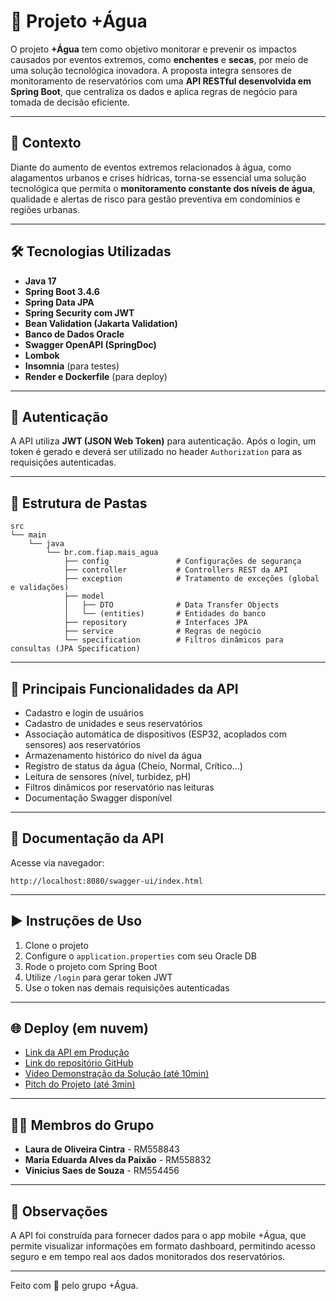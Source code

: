 # 🌊 Projeto +Água

O projeto **+Água** tem como objetivo monitorar e prevenir os impactos causados por eventos extremos, como **enchentes** e **secas**, por meio de uma solução tecnológica inovadora. A proposta integra sensores de monitoramento de reservatórios com uma **API RESTful desenvolvida em Spring Boot**, que centraliza os dados e aplica regras de negócio para tomada de decisão eficiente.

---

## 🧠 Contexto

Diante do aumento de eventos extremos relacionados à água, como alagamentos urbanos e crises hídricas, torna-se essencial uma solução tecnológica que permita o **monitoramento constante dos níveis de água**, qualidade e alertas de risco para gestão preventiva em condomínios e regiões urbanas.

---

## 🛠 Tecnologias Utilizadas

- **Java 17**
- **Spring Boot 3.4.6**
- **Spring Data JPA**
- **Spring Security com JWT**
- **Bean Validation (Jakarta Validation)**
- **Banco de Dados Oracle**
- **Swagger OpenAPI (SpringDoc)**
- **Lombok**
- **Insomnia** (para testes)
- **Render e Dockerfile** (para deploy)

---

## 🔐 Autenticação

A API utiliza **JWT (JSON Web Token)** para autenticação. Após o login, um token é gerado e deverá ser utilizado no header `Authorization` para as requisições autenticadas.

---

## 📂 Estrutura de Pastas

```
src
└── main
    └── java
        └── br.com.fiap.mais_agua
            ├── config               # Configurações de segurança 
            ├── controller           # Controllers REST da API
            ├── exception            # Tratamento de exceções (global e validações)
            ├── model
            │   ├── DTO              # Data Transfer Objects
            │   └── (entities)       # Entidades do banco
            ├── repository           # Interfaces JPA
            ├── service              # Regras de negócio
            └── specification        # Filtros dinâmicos para consultas (JPA Specification)
```

---

## 🔁 Principais Funcionalidades da API

- Cadastro e login de usuários
- Cadastro de unidades e seus reservatórios
- Associação automática de dispositivos (ESP32, acoplados com sensores) aos reservatórios
- Armazenamento histórico do nível da água
- Registro de status da água (Cheio, Normal, Crítico...)
- Leitura de sensores (nível, turbidez, pH)
- Filtros dinâmicos por reservatório nas leituras
- Documentação Swagger disponível

---

## 📘 Documentação da API

Acesse via navegador:

```
http://localhost:8080/swagger-ui/index.html
```

---

## ▶ Instruções de Uso

1. Clone o projeto
2. Configure o `application.properties` com seu Oracle DB
3. Rode o projeto com Spring Boot
4. Utilize `/login` para gerar token JWT
5. Use o token nas demais requisições autenticadas

---

## 🌐 Deploy (em nuvem)

- [Link da API em Produção](https://maisagua-api.onrender.com)
- [Link do repositório GitHub](https://github.com/MariaEdPaixao/MaisAgua-API.git)
- [Vídeo Demonstração da Solução (até 10min)](#)
- [Pitch do Projeto (até 3min)](#)

---

## 👨‍💻 Membros do Grupo

- **Laura de Oliveira Cintra** - RM558843  
- **Maria Eduarda Alves da Paixão** - RM558832  
- **Vinicius Saes de Souza** - RM554456

---

## 📌 Observações

A API foi construída para fornecer dados para o app mobile +Água, que permite visualizar informações em formato dashboard, permitindo acesso seguro e em tempo real aos dados monitorados dos reservatórios.

---

Feito com 💙 pelo grupo +Água.
